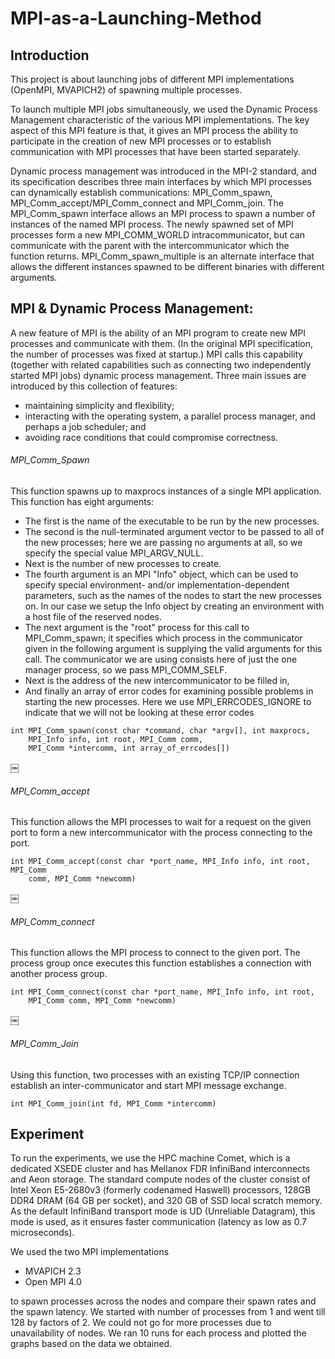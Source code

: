 # MPI-as-a-Launching-Method

## Introduction
This project is about launching jobs of different MPI implementations (OpenMPI, MVAPICH2) of spawning multiple processes. 

To launch multiple MPI jobs simultaneously, we used the Dynamic Process Management characteristic of the various MPI implementations. The key aspect of this MPI feature is that, it gives an MPI process the ability to participate in the creation of new MPI processes or to establish communication with MPI processes that have been started separately. 

Dynamic process management was introduced in the MPI-2 standard, and its specification describes three main interfaces by which MPI processes can dynamically establish communications: MPI_Comm_spawn, MPI_Comm_accept/MPI_Comm_connect and MPI_Comm_join. The MPI_Comm_spawn interface allows an MPI process to spawn a number of instances of the named MPI process. The newly spawned set of MPI processes form a new MPI_COMM_WORLD intracommunicator, but can communicate with the parent with the intercommunicator which the function returns. MPI_Comm_spawn_multiple is an alternate interface that allows the different instances spawned to be different binaries with different arguments.

## MPI & Dynamic Process Management:
A new feature of MPI is the ability of an MPI program to create new MPI processes and communicate with them. (In the original MPI specification, the number of processes was fixed at startup.) MPI calls this capability (together with related capabilities such as connecting two independently started MPI jobs) dynamic process management. Three main issues are introduced by this collection of features:
* maintaining simplicity and flexibility;
* interacting with the operating system, a parallel process manager, and perhaps a job scheduler; and 
* avoiding race conditions that could compromise correctness.

###### MPI_Comm_Spawn
This function spawns up to maxprocs instances of a single MPI application. This function has eight arguments: 
* The first is the name of the executable to be run by the new processes.
* The second is the null-terminated argument vector to be passed to all of the new processes; here we are passing no arguments at all, so we specify the special value MPI_ARGV_NULL.
* Next is the number of new processes to create.
* The fourth argument is an MPI "Info" object, which can be used to specify special environment- and/or implementation-dependent parameters, such as the names of the nodes to start the new processes on. In our case we setup the Info object by creating an environment with a host file of the reserved nodes.
* The next argument is the "root" process for this call to MPI_Comm_spawn; it specifies which process in the communicator given in the following argument is supplying the valid arguments for this call. The communicator we are using consists here of just the one manager process, so we pass MPI_COMM_SELF.
* Next is the address of the new intercommunicator to be filled in,
* And finally an array of error codes for examining possible problems in starting the new processes. Here we use MPI_ERRCODES_IGNORE to indicate that we will not be looking at these error codes

```
int MPI_Comm_spawn(const char *command, char *argv[], int maxprocs,
    MPI_Info info, int root, MPI_Comm comm,
    MPI_Comm *intercomm, int array_of_errcodes[])
```
￼
###### MPI_Comm_accept
This function allows the MPI processes to wait for a request on the given port to form a new intercommunicator with the process connecting to the port.

```
int MPI_Comm_accept(const char *port_name, MPI_Info info, int root, MPI_Comm
    comm, MPI_Comm *newcomm)
```
￼
###### MPI_Comm_connect
This function allows the MPI process to connect to the given port. The process group once executes this function establishes a connection with another process group.

```
int MPI_Comm_connect(const char *port_name, MPI_Info info, int root,
    MPI_Comm comm, MPI_Comm *newcomm)
```
￼
###### MPI_Comm_Join
Using this function, two processes with an existing TCP/IP connection establish an inter-communicator and start MPI message exchange.

```
int MPI_Comm_join(int fd, MPI_Comm *intercomm)
```

## Experiment

To run the experiments, we use the HPC machine Comet, which is a dedicated XSEDE cluster and has Mellanox FDR InfiniBand interconnects and Aeon storage. The standard compute nodes of the cluster consist of Intel Xeon E5-2680v3 (formerly codenamed Haswell) processors, 128GB DDR4 DRAM (64 GB per socket), and 320 GB of SSD local scratch memory. As the default InfiniBand transport mode is UD (Unreliable Datagram), this mode is used, as it ensures faster communication (latency as low as 0.7 microseconds).

We used the two MPI implementations 
- MVAPICH 2.3 
- Open MPI 4.0

to spawn processes across the nodes and compare their spawn rates and the spawn latency. We started with number of processes from 1 and went till 128 by factors of 2. We could not go for more processes due to unavailability of nodes. We ran 10 runs for each process and plotted the graphs based on the data we obtained.
